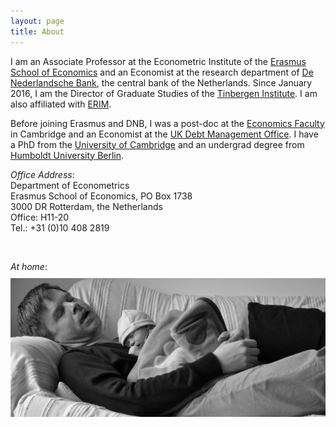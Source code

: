 ```yaml
---
layout: page
title: About
---
```


I am an Associate Professor at the Econometric Institute of the [Erasmus School of Economics](http://www.eur.nl/ese) and an Economist at the research department of [De Nederlandsche Bank](http://www.dnb.nl), the central bank of the Netherlands. Since January 2016, I am the Director of Graduate Studies of the [Tinbergen Institute](http://www.tinbergen.nl). I am also affiliated with [ERIM](http://www.erim.eur.nl).
 
Before joining Erasmus and DNB, I was a post-doc at the [Economics Faculty](http://www.econ.cam.ac.uk) in Cambridge and an Economist at the [UK Debt Management Office](http://www.dmo.gov.uk).  I have a PhD from the [University of Cambridge](http://www.cam.ac.uk) and an undergrad degree from [Humboldt University Berlin](http://www.wiwi.hu-berlin.de). 

*Office Address*:  
Department of Econometrics  
Erasmus School of Economics, PO Box 1738  
3000 DR Rotterdam, the Netherlands  
Office: H11-20  
Tel.: +31 (0)10 408 2819

<br />

*At home*:   
<img src="/pics/AndKat.png" style="float:center;margin:10px 0 0 0;">
